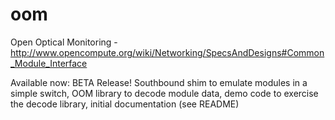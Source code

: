 # oom
Open Optical Monitoring - http://www.opencompute.org/wiki/Networking/SpecsAndDesigns#Common_Module_Interface

Available now: BETA Release!
   Southbound shim to emulate modules in a simple switch, 
   OOM library to decode module data, 
   demo code to exercise the decode library, 
   initial documentation (see README)
